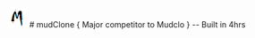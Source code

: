 <img src="https://github.com/gwuah/mudClone/blob/master/img/logo.png"> # mudClone 
 { Major competitor to Mudclo }  -- Built in 4hrs
